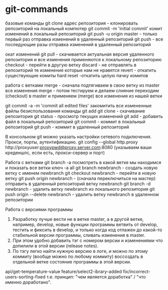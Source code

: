 # git-commands
базовые команды
git clone адрес репозитория - клонировать репозиторий на локальный компютер
git commit -m 'initial commit' комит изменений в локальный репозиторий
git push -u origin master - только первый раз отправка изменений в удаленный репозиторий
git push - все последующие разы отправка изменений в удаленный репозиторий

окат изменений
git pull - скачивается актуальная версия удаленного репозитория и все изменения применяются к локальному репозиторию
checkout - перейти в другую ветку
discard - не отправлять в репозиторий те изменения которые нам не нравятся
revert - откатить существующие комиты
hard reset -откатить целую пачку комитов

работа с ветками
merge - сначала подтягиваем в свою ветку из master все изменения
merge - потом тестируем и делаем слияние переходим (checkout) в master и применяем (merge) все изменения из нашей ветки

git commit -a -m 'commit all edited files' закомитить все измененные файлы безиспользования команды git add
git clone - скачивание репозитория 
git status - просмотр текущих изменений 
git add - добавить файл в локальный репозиторий 
git commit - коммит в локальный репозиторий 
git push - коммит в удаленный репозиторий

В консольном git можно указать настройки сетевого подключения. Прокси, порты, аутентификацию.
git config --global http.proxy http://proxyuser:proxypwd@proxy.server.com:8080 
(указываем ваши креденшлс, если есть, прокси-сервер и порт)

Работа с ветками
git branch -a  посмотреть в какой ветке мы находимся и показать все ветки ключ -а   all
git branch newbranch  - создать новую ветку с именем newbranch
git checkout newbranch - перейти в новую ветку
git push origin newbranch -  (сначала переключиться на мастер) отправить в удаленный репозиторий ветку newbranch
git branch -d newbranch - удалить ветку newbranch из локального репозитория 
git push origin --delete newbranch - удалить ветку newbranch в удаленном репозитории

Работа с версиями программы
1. Разработку лучше вести не в ветке master, 
   а в другой ветке, например, develop, новые функции программы ветвить от develop, 
   тестить и фиксить в develop, и только когда код отлажен до какой-то стабильной версии программы, 
   сливать изменения в master. 
2. При этом удобно добавить тэг с номером версии и изменениями что допилили в этой версии (release notes). 
3. По тэгу легко найти нужную версию в логе, 
   и можно по этому коммиту (вообще можно по любому коммиту) 
   воссоздать в отдельной ветке состояние программы в этой версии.
   
api/get-temperature-value
feature/select2-ibrary-added
fix/incorrect-users-sorting-fixed
т.е. принцип: "чем является доработка" / "что именно доработано".
